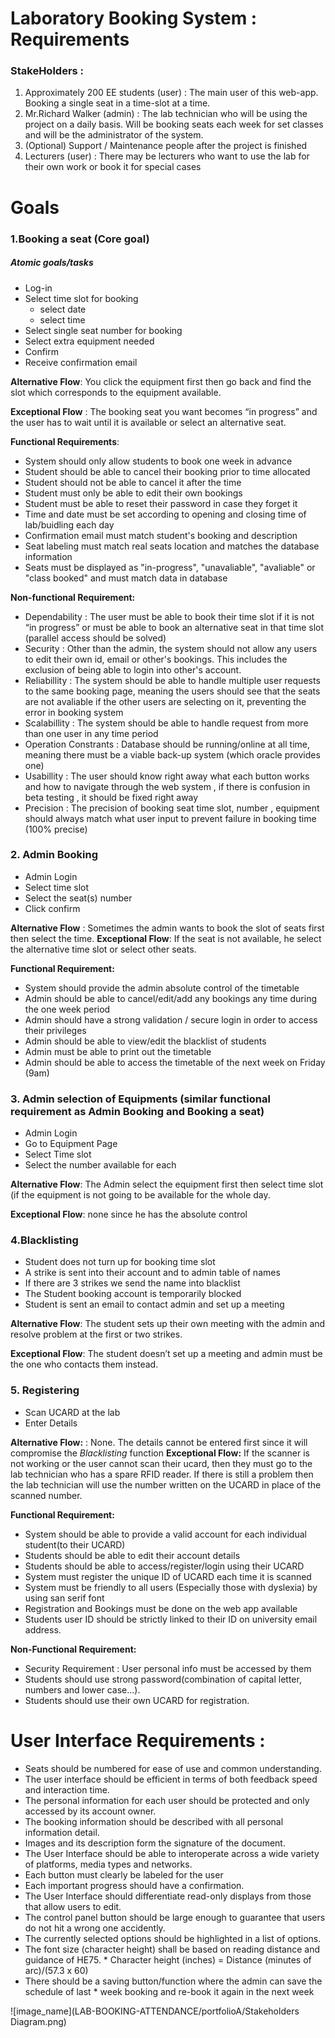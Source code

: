 # Laboratory Booking System : Requirements

### StakeHolders :
1. Approximately 200 EE students (user) : The main user of this web-app. Booking a single seat in a time-slot at a time.
2. Mr.Richard Walker (admin) : The lab technician who will be using the project on a daily basis. Will be booking seats each week for set classes and will be the administrator of the system.
3. (Optional) Support / Maintenance people after the project is finished
4. Lecturers (user)  : There may be lecturers who want to use the lab for their own work or book it for special cases

#  Goals
###  1.Booking a seat (Core goal)
##### Atomic goals/tasks
* Log-in
* Select time slot for booking
    * select date
    * select time
* Select single seat number for booking
* Select extra equipment needed
* Confirm
* Receive confirmation email

__Alternative Flow__: You click the equipment first then go back and find the slot which corresponds to the equipment available.

**Exceptional Flow** : The booking seat you want becomes “in progress” and the user has to wait until it is available or select an alternative seat.

**Functional Requirements**:
* System should only allow students to book one week in advance
* Student should be able to cancel their booking prior to time allocated
* Student should not be able to cancel it after the time
* Student must only be able to edit their own bookings  
* Student must be able to reset their password in case they forget it
* Time and date must be set according to opening and closing time of lab/buidling each day
* Confirmation email must match student's booking and description
* Seat labeling must match real seats location and matches the database information
* Seats must be displayed as "in-progress", "unavaliable", "avaliable" or "class booked" and must match data in database

**Non-functional Requirement:**
* Dependability : The user must be able to book their time slot if it is not “in progress” or must be able to book an alternative seat in that time slot (parallel access should be solved)
* Security : Other than the admin, the system should not allow any users to edit their own id, email or other's bookings. This includes the exclusion of being able to login into other's account.
* Reliabillity : The system should be able to handle multiple user requests to the same booking page, meaning the users should see that the seats are not avaliable if the other users are selecting on it, preventing the error in booking system
* Scalabillity : The system should be able to handle request from more than one user in any time period
* Operation Constrants : Database should be running/online at all time, meaning there must be a viable back-up system (which oracle provides one)
* Usabillity : The user should know right away what each button works and how to navigate through the web system , if there is confusion in beta testing , it should be fixed right away
* Precision : The precision of booking seat time slot, number , equipment should always match what user input to prevent failure in booking time (100% precise)

### 2. Admin Booking
* Admin Login
* Select time slot
* Select the seat(s) number
* Click confirm

**Alternative Flow** : Sometimes the admin wants to book the slot of seats first then select the time.
**Exceptional Flow**: If the seat is not available, he select the alternative time slot or select other seats.

**Functional Requirement:**
* System should provide the admin absolute control of the timetable
* Admin should be able to cancel/edit/add any bookings any time during the one week period
* Admin should have a strong validation / secure login in order to access their privileges
* Admin should be able to view/edit the blacklist of students
* Admin must be able to print out the timetable
* Admin should be able to access the timetable of the next week on Friday (9am)

### 3. Admin selection of Equipments (similar functional requirement as Admin Booking and Booking a seat)
* Admin Login
* Go to Equipment Page
* Select Time slot
* Select the number available for each

**Alternative Flow**: The Admin select the equipment first then select time slot (if the equipment is not going to be available for the whole day.

**Exceptional Flow**: none since he has the absolute control

### 4.Blacklisting
* Student does not turn up for booking time slot
* A strike is sent into their account and to admin table of names
* If there are 3 strikes we send the name into blacklist
* The Student booking account is temporarily blocked
* Student is sent an email to contact admin and set up a meeting

**Alternative Flow**: The student sets up their own meeting with the admin and resolve problem at the first or two strikes.

**Exceptional Flow**: The student doesn’t set up a meeting and admin must be the one who contacts them instead.

### 5. Registering
* Scan UCARD at the lab
* Enter Details

**Alternative Flow:** : None. The details cannot be entered first since it will compromise the *Blacklisting* function
**Exceptional Flow:** If the scanner is not working or the user cannot scan their ucard, then they must go to the lab technician who has a spare RFID reader. If there is still a problem then the lab technician will use the number written on the UCARD in place of the scanned number.

**Functional Requirement:**
* System should be able to provide a valid account for each individual student(to their UCARD)
* Students should be able to edit their account details
* Students should be able to access/register/login using their UCARD
* System must register the unique ID of UCARD each time it is scanned
* System must be friendly to all users (Especially those with dyslexia) by using san serif font
* Registration and Bookings must be done on the web app available
* Students user ID should be strictly linked to their ID on university email address.

**Non-Functional Requirement:**
* Security Requirement : User personal info must be accessed by them
* Students should use strong password(combination of capital letter, numbers and lower case...).
* Students should use their own UCARD for registration.

# User Interface Requirements :
* Seats should be numbered for ease of use and common understanding.
* The user interface should be efficient in terms of both feedback speed and interaction time.
* The personal information for each user should be protected and only accessed by its account owner.
* The booking information should be described with all personal information detail.
* Images and its description form the signature of the document.
* The User Interface should be able to interoperate across a wide variety of platforms, media types and networks.
* Each button must clearly be labeled for the user
* Each important progress should have a confirmation.
* The User Interface should differentiate read-only displays from those that allow users to edit.
* The control panel button should be large enough to guarantee that users do not hit a wrong one accidently.
* The currently selected options should be highlighted in a list of options.
* The font size (character height) shall be based on reading distance and guidance of HE75. * Character height (inches) = Distance (minutes of arc)/(57.3 x 60)
* There should be a saving button/function where the admin can save the schedule of last * week booking and re-book it again in the next week


![image_name](LAB-BOOKING-ATTENDANCE/portfolioA/Stakeholders Diagram.png)
